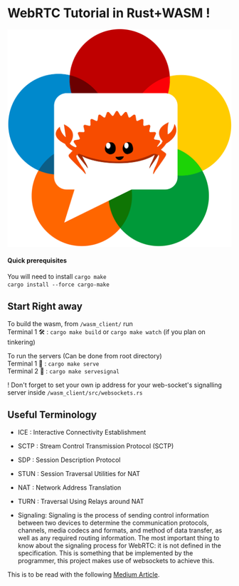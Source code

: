 # WebRTC Tutorial in Rust+WASM !
![Ferris](Crustacean_over_ip.png)



#### Quick prerequisites
You will need to install `cargo make`   
`cargo install --force cargo-make`  

## Start Right away
To build the wasm, from `/wasm_client/` run  
Terminal 1 🛠 : `cargo make build` or `cargo make watch` (if you plan on tinkering)  

To run the servers (Can be done from root directory)  
Terminal 1 🚀 : `cargo make serve`  
Terminal 2 🔌 : `cargo make servesignal`  

! Don't forget to set your own ip address for your web-socket's signalling server inside `/wasm_client/src/websockets.rs`
  

## Useful Terminology
- ICE : Interactive Connectivity Establishment
- SCTP : Stream Control Transmission Protocol (SCTP)
- SDP : Session Description Protocol
- STUN : Session Traversal Utilities for NAT
- NAT : Network Address Translation
- TURN : Traversal Using Relays around NAT

- Signaling: Signaling is the process of sending control information between two devices to determine the communication protocols, channels, media codecs and formats, and method of data transfer, as well as any required routing information. The most important thing to know about the signaling process for WebRTC: it is not defined in the specification. 
This is something that be implemented by the programmer, this project makes use of websockets to achieve this.


This is to be read with the following [Medium Article](https://charles-schleich.medium.com/webrtc-video-chat-tutorial-using-rust-wasm-fa340f7aeef9).
